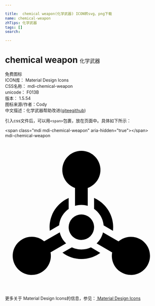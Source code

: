 ```yaml
---

title:  chemical weapon(化学武器) ICON转svg、png下载
name: chemical-weapon
zhTips: 化学武器
tags: []
search: 

---
```


# chemical weapon  <small style="font-size: 60%;font-weight: 100">化学武器</small>


<div class="detail-page">
<p>
<span><span class="badge-success badge">免费图标</span> </span>
<br/>
<span>
ICON库：
<span class="badge-secondary badge">Material Design Icons</span> 
</span>
<br/>
<span>
CSS名称：
<span class="badge-secondary badge">mdi-chemical-weapon</span> 
</span>
<br/>
<span>
unicode：
<span class="badge-secondary badge">F013B</span> 
<copy-btn content='F013B' btn-title=""></copy-btn>
<copy-btn :content='String.fromCodePoint(parseInt("F013B", 16))' btn-title="复制U"></copy-btn>
</span>
<br/>
<span>
版本：
<span class="badge-secondary badge">1.5.54</span> 
</span>
<br/>
<span>图标来源/作者：<span class="badge-light badge">Cody</span></span> 
<br/>
<span class="zh-detail">中文描述：<span class="badge-primary badge">化学武器</span><span class="help-link"><span>帮助改进</span>(<a href="https://gitee.com/liuwave/icon-helper/edit/master/json/material/chemical-weapon.json" target="_blank" rel="noopener noreferrer">gitee</a><a href="https://github.com/liuwave/icon-helper/edit/master/json/material/chemical-weapon.json" target="_blank" rel="noopener noreferrer">github</a></span>)</span><br/>
</p>
</div>
<div class="alert alert-dark">
  <i class="mdi mdi-chemical-weapon mdi-48px"></i>
  <i class="mdi mdi-chemical-weapon mdi-36px"></i>
  <i class="mdi mdi-chemical-weapon mdi-24px"></i>
  <i class="mdi mdi-chemical-weapon mdi-18px"></i>
</div>
<div>
  <p>引入css文件后，可以用<code>&lt;span&gt;</code>包裹，放在页面中。具体如下所示：    
  </p>
  <div class="alert alert-primary" style="font-size: 14px">
    &lt;span class="mdi mdi-chemical-weapon" aria-hidden="true"&gt;&lt;/span&gt;
    <copy-btn content='<span class="mdi mdi-chemical-weapon" aria-hidden="true"></span>'></copy-btn>
  </div>
  <div class="alert alert-secondary">
    <i class="mdi mdi-chemical-weapon"
    style="font-size: 24px"
    aria-hidden="true"></i> mdi-chemical-weapon
    <copy-btn content="mdi-chemical-weapon" btn-title="复制图标名称"></copy-btn>
  </div>
</div>
<div id="svg" class="svg-wrap">
<svg xmlns="http://www.w3.org/2000/svg" viewBox="0 0 24 24"><path d="M11,7.83C9.83,7.42 9,6.3 9,5A3,3 0 0,1 12,2A3,3 0 0,1 15,5C15,6.31 14.16,7.42 13,7.83V10.64C12.68,10.55 12.35,10.5 12,10.5C11.65,10.5 11.32,10.55 11,10.64V7.83M18.3,21.1C17.16,20.45 16.62,19.18 16.84,17.96L14.4,16.55C14.88,16.09 15.24,15.5 15.4,14.82L17.84,16.23C18.78,15.42 20.16,15.26 21.29,15.91C22.73,16.74 23.22,18.57 22.39,20C21.56,21.44 19.73,21.93 18.3,21.1M2.7,15.9C3.83,15.25 5.21,15.42 6.15,16.22L8.6,14.81C8.76,15.5 9.11,16.08 9.6,16.54L7.15,17.95C7.38,19.17 6.83,20.45 5.7,21.1C4.26,21.93 2.43,21.44 1.6,20C0.77,18.57 1.26,16.73 2.7,15.9M14,14A2,2 0 0,1 12,16C10.89,16 10,15.1 10,14A2,2 0 0,1 12,12C13.11,12 14,12.9 14,14M17,14L16.97,14.57L15.5,13.71C15.4,12.64 14.83,11.71 14,11.12V9.41C15.77,10.19 17,11.95 17,14M14.97,18.03C14.14,18.64 13.11,19 12,19C10.89,19 9.86,18.64 9.03,18L10.5,17.17C10.96,17.38 11.47,17.5 12,17.5C12.53,17.5 13.03,17.38 13.5,17.17L14.97,18.03M7.03,14.56L7,14C7,11.95 8.23,10.19 10,9.42V11.13C9.17,11.71 8.6,12.64 8.5,13.7L7.03,14.56Z" /></svg>
</div>
<detail full-name='mdi-chemical-weapon'></detail>
    
<div><p>更多关于 Material Design Icons的信息，参见：<a target="_blank" href="https://iconhelper.cn/material.html"> Material Design Icons</a>
</p></div>
